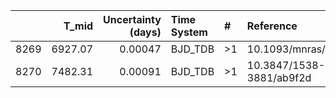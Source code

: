 |      |   T_mid |   Uncertainty (days) | Time System   | #   | Reference                |
|-----:|--------:|---------------------:|:--------------|:----|:-------------------------|
| 8269 | 6927.07 |              0.00047 | BJD_TDB       | >1  | 10.1093/mnras/stz2713    |
| 8270 | 7482.31 |              0.00091 | BJD_TDB       | >1  | 10.3847/1538-3881/ab9f2d |